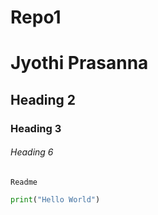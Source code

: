 # Repo1
# **Jyothi Prasanna**
## Heading 2
### Heading 3
###### Heading 6
`Readme`

``` python
print("Hello World")

```
